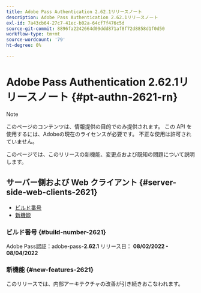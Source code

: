 ```yaml
---
title: Adobe Pass Authentication 2.62.1リリースノート
description: Adobe Pass Authentication 2.62.1リリースノート
exl-id: 7a43cb64-27c7-41ec-b02a-64cf7f476c5d
source-git-commit: 8896fa2242664d09ddd871af8f72d8858d1f0d50
workflow-type: tm+mt
source-wordcount: '79'
ht-degree: 0%

---
```


# Adobe Pass Authentication 2.62.1リリースノート {#pt-authn-2621-rn}

>[!NOTE]
>
>このページのコンテンツは、情報提供の目的でのみ提供されます。 この API を使用するには、Adobeの現在のライセンスが必要です。 不正な使用は許可されていません。

このページでは、このリリースの新機能、変更点および既知の問題について説明します。

## サーバー側および Web クライアント {#server-side-web-clients-2621}

* [ビルド番号](#build-number-2621)
* [新機能](#new-features-2621)

### ビルド番号 {#build-number-2621}

Adobe Pass認証：adobe-pass-**2.62.1**
リリース日： **08/02/2022 - 08/04/2022**

### 新機能 {#new-features-2621}

このリリースでは、内部アーキテクチャの改善が引き続きおこなわれます。
